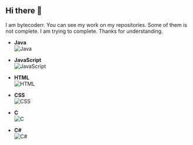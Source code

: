## Hi there 👋
I am bytecoderr.
You can see my work on my repositories. Some of them is not complete. I am trying to complete.
Thanks for understanding.


- **Java**  
  ![Java](https://cdn.jsdelivr.net/gh/devicons/devicon/icons/java/java-original.svg)
  
- **JavaScript**  
  ![JavaScript](https://cdn.jsdelivr.net/gh/devicons/devicon/icons/javascript/javascript-original.svg)
  
- **HTML**  
  ![HTML](https://cdn.jsdelivr.net/gh/devicons/devicon/icons/html5/html5-original.svg)
  
- **CSS**  
  ![CSS](https://cdn.jsdelivr.net/gh/devicons/devicon/icons/css3/css3-original.svg)
  
- **C**  
  ![C](https://cdn.jsdelivr.net/gh/devicons/devicon/icons/c/c-original.svg)
  
- **C#**  
  ![C#](https://cdn.jsdelivr.net/gh/devicons/devicon/icons/csharp/csharp-original.svg)
